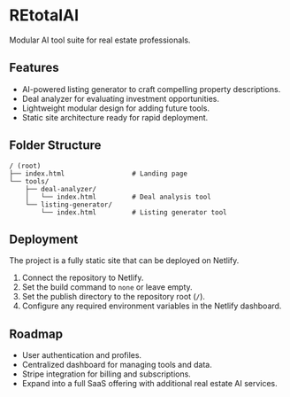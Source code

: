 # REtotalAI

Modular AI tool suite for real estate professionals.

## Features
- AI-powered listing generator to craft compelling property descriptions.
- Deal analyzer for evaluating investment opportunities.
- Lightweight modular design for adding future tools.
- Static site architecture ready for rapid deployment.

## Folder Structure
```
/ (root)
├── index.html                 # Landing page
└── tools/
    ├── deal-analyzer/
    │   └── index.html         # Deal analysis tool
    └── listing-generator/
        └── index.html         # Listing generator tool
```

## Deployment
The project is a fully static site that can be deployed on Netlify.
1. Connect the repository to Netlify.
2. Set the build command to `none` or leave empty.
3. Set the publish directory to the repository root (`/`).
4. Configure any required environment variables in the Netlify dashboard.

## Roadmap
- User authentication and profiles.
- Centralized dashboard for managing tools and data.
- Stripe integration for billing and subscriptions.
- Expand into a full SaaS offering with additional real estate AI services.
